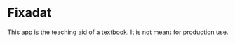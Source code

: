 # Fixadat

This app is the teaching aid of a [textbook](https://leanpub.com/DevWebApps). It is not meant for production use.
